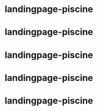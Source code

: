 # landingpage-piscine
# landingpage-piscine
# landingpage-piscine
# landingpage-piscine
# landingpage-piscine

